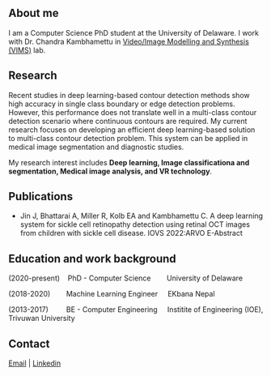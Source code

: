 ## About me

I am a Computer Science PhD student at the University of Delaware. I work with Dr. Chandra Kambhamettu in [Video/Image Modelling and Synthesis (VIMS)](http://bigdatavision.org/) lab. 


## Research

Recent studies in deep learning-based contour detection methods show high accuracy in single class boundary or edge detection problems. However, this performance does not translate well in a multi-class contour detection scenario where continuous contours are required. My current research focuses on developing an efficient deep learning-based solution to multi-class contour detection problem. This system can be applied in medical image segmentation and diagnostic studies. 

My research interest includes **Deep learning, Image classificationa and segmentation, Medical image analysis, and VR technology**.


## Publications

<ul>
<li>Jin J, Bhattarai A, Miller R, Kolb EA and Kambhamettu C. A deep learning system for sickle cell retinopathy detection using retinal OCT images from children with sickle cell disease. IOVS 2022:ARVO E-Abstract 
</ul>

## Education and work background

(2020-present)&nbsp;&nbsp;&nbsp; PhD - Computer Science&nbsp;&nbsp;&nbsp;&nbsp;&nbsp;&nbsp;&nbsp;&nbsp;University of Delaware

(2018-2020)&nbsp;&nbsp;&nbsp;&nbsp;&nbsp;&nbsp;&nbsp;&nbsp;Machine Learning Engineer&nbsp;&nbsp;&nbsp;&nbsp;&nbsp;EKbana Nepal

(2013-2017)&nbsp;&nbsp;&nbsp;&nbsp;&nbsp;&nbsp;&nbsp;&nbsp; BE - Computer Engineering&nbsp;&nbsp;&nbsp;&nbsp;&nbsp;Institite of Engineering (IOE), Trivuwan University

## Contact 

[Email](ashutab@udel.edu) | [Linkedin](https://www.linkedin.com/in/ashuta-bhattarai-63579723/)
